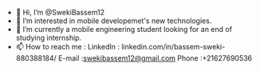 - 👋 Hi, I’m @SwekiBassem12
- 👀 I’m interested in mobile developemet's new technologies.
- 🌱 I’m currently a mobile engineering student looking for an end of studying internship.
- 📫 How to reach me :
LinkedIn : linkedin.com/in/bassem-sweki-880388184/
E-mail :swekibassem12@gmail.com
Phone :+21627690536


